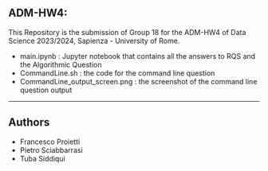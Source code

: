 ## ADM-HW4:
This Repository is the submission of Group 18 for the ADM-HW4 of Data Science 2023/2024, Sapienza - University of Rome.

* main.ipynb : Jupyter notebook that contains all the answers to RQS and the Algorithmic Question
* CommandLine.sh : the code for the command line question
* CommandLine_output_screen.png : the screenshot of the command line question output
********
## Authors
* Francesco Proietti
* Pietro Sciabbarrasi
* Tuba Siddiqui
